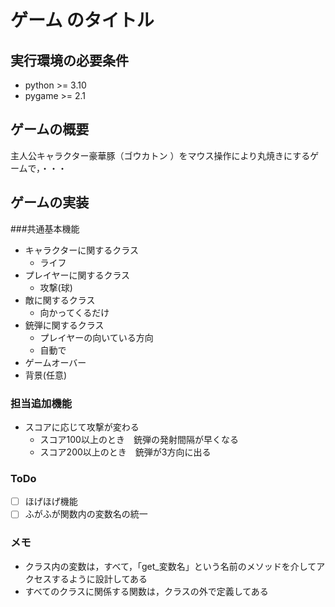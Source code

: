 # ゲーム のタイトル
## 実行環境の必要条件
* python >= 3.10
* pygame >= 2.1

## ゲームの概要
主人公キャラクター豪華豚（ゴウカトン ）をマウス操作により丸焼きにするゲームで，・・・

## ゲームの実装
###共通基本機能
* キャラクターに関するクラス
    * ライフ
* プレイヤーに関するクラス
    * 攻撃(球)
* 敵に関するクラス
    * 向かってくるだけ
* 銃弾に関するクラス
    * プレイヤーの向いている方向
    * 自動で
* ゲームオーバー
* 背景(任意)

### 担当追加機能
* スコアに応じて攻撃が変わる
    * スコア100以上のとき　銃弾の発射間隔が早くなる
    * スコア200以上のとき　銃弾が3方向に出る

### ToDo
- [ ] ほげほげ機能
- [ ] ふがふが関数内の変数名の統一
### メモ
* クラス内の変数は，すべて，「get_変数名」という名前のメソッドを介してアクセスするように設計してある
* すべてのクラスに関係する関数は，クラスの外で定義してある
